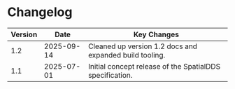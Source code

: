 # Changelog

| Version | Date       | Key Changes |
|---------|------------|-------------|
| 1.2     | 2025-09-14 | Cleaned up version 1.2 docs and expanded build tooling. |
| 1.1     | 2025-07-01 | Initial concept release of the SpatialDDS specification. |
